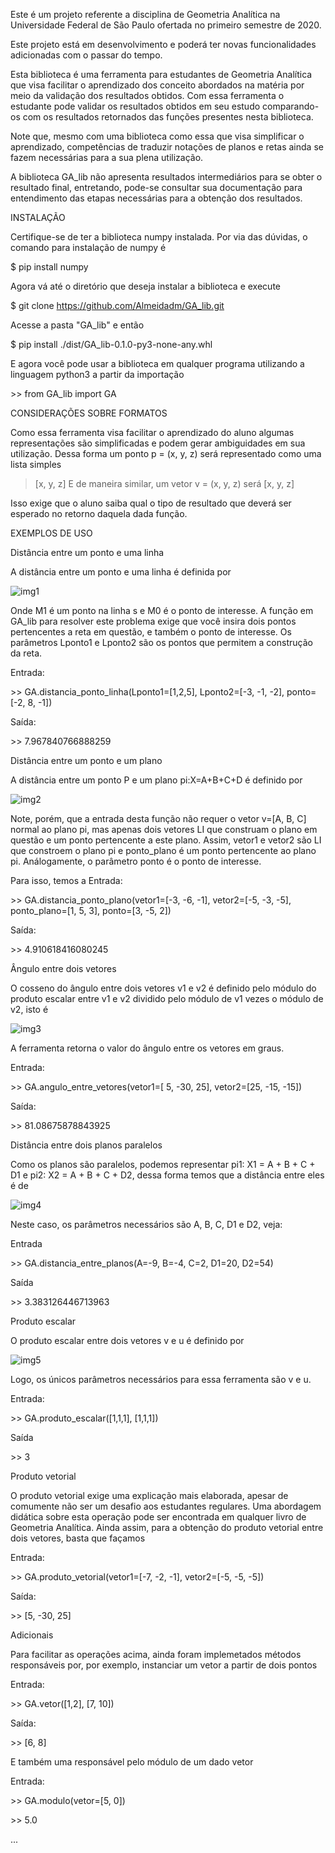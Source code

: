 Este é um projeto referente a disciplina de Geometria Analítica na Universidade Federal de São Paulo ofertada no primeiro semestre de 2020.

Este projeto está em desenvolvimento e poderá ter novas funcionalidades adicionadas com o passar do tempo.

Esta biblioteca é uma ferramenta para estudantes de Geometria Analítica que visa facilitar o aprendizado dos conceito abordados na matéria por meio da validação dos resultados obtidos.
Com essa ferramenta o estudante pode validar os resultados obtidos em seu estudo comparando-os com os resultados retornados das funções presentes nesta biblioteca.

Note que, mesmo com uma biblioteca como essa que visa simplificar o aprendizado, competências de traduzir notações de planos e retas ainda se fazem necessárias para a sua plena utilização.

A biblioteca GA_lib não apresenta resultados intermediários para se obter o resultado final, entretando, pode-se consultar sua documentação para entendimento das etapas necessárias para a obtenção dos resultados.

INSTALAÇÃO

Certifique-se de ter a biblioteca numpy instalada. Por via das dúvidas, o comando para instalação de numpy é

$ pip install numpy

Agora vá até o diretório que deseja instalar a biblioteca e execute

$ git clone https://github.com/Almeidadm/GA_lib.git
 
 Acesse a pasta "GA_lib" e então
 
 $ pip install ./dist/GA_lib-0.1.0-py3-none-any.whl
 
 E agora você pode usar a biblioteca em qualquer programa utilizando a linguagem python3 a partir da importação
 
 \>\> from GA_lib import GA
 
 CONSIDERAÇÕES SOBRE FORMATOS
 
 Como essa ferramenta visa facilitar o aprendizado do aluno algumas representações são simplificadas e podem gerar ambiguidades em sua utilização. 
 Dessa forma um ponto p = (x, y, z) será representado como uma lista simples 
 >[x, y, z]
 E de maneira similar, um vetor v = (x, y, z) será
 >[x, y, z]
 
 Isso exige que o aluno saiba qual o tipo de resultado que deverá ser esperado no retorno daquela dada função.
 
EXEMPLOS DE USO

 Distância entre um ponto e uma linha
 
   A distância entre um ponto e uma linha é definida por
   
   ![img1](https://user-images.githubusercontent.com/47041221/94879427-8d484180-0436-11eb-8648-87ffbb223738.jpg)
 
   Onde M1 é um ponto na linha s e M0 é o ponto de interesse. A função em GA_lib para resolver este problema exige que você insira dois pontos pertencentes a reta em questão, e também o ponto de interesse. Os parâmetros Lponto1 e Lponto2 são os pontos que permitem a construção da reta.
   
   Entrada:
   
   \>\> GA.distancia_ponto_linha(Lponto1=[1,2,5], Lponto2=[-3, -1, -2], ponto=[-2, 8, -1])
   
   Saída:
   
   \>\> 7.967840766888259
   
  Distância entre um ponto e um plano
   
   A distância entre um ponto P e um plano pi:X=A+B+C+D é definido por

   ![img2](https://user-images.githubusercontent.com/47041221/94880006-35123f00-0438-11eb-9b78-61692a09df38.jpg)
   
   Note, porém, que a entrada desta função não requer o vetor v=[A, B, C] normal ao plano pi, mas apenas dois vetores LI que construam o plano em questão e um ponto pertencente a este plano. Assim, vetor1 e vetor2 são LI que constroem o plano pi e ponto_plano é um ponto pertencente ao plano pi. Análogamente, o parâmetro ponto é o ponto de interesse.
   
   Para isso, temos a  Entrada:
   
   \>\> GA.distancia_ponto_plano(vetor1=[-3, -6, -1], vetor2=[-5, -3, -5], ponto_plano=[1, 5, 3], ponto=[3, -5, 2])
   
   Saída:
   
   \>\> 4.910618416080245
    
  Ângulo entre dois vetores 
   
   O cosseno do ângulo entre dois vetores v1 e v2 é definido pelo módulo do produto escalar entre v1 e v2 dividido pelo módulo de v1 vezes o módulo de v2, isto é
   
   ![img3](https://user-images.githubusercontent.com/47041221/94880628-db127900-0439-11eb-8632-a9f4db4bbf2c.jpg)
  
   A ferramenta retorna o valor do ângulo entre os vetores em graus. 

   Entrada:
 
   \>\> GA.angulo_entre_vetores(vetor1=[ 5, -30, 25], vetor2=[25, -15, -15])
   
   Saída:
   
   \>\> 81.08675878843925
   
 Distância entre dois planos paralelos
 
  Como os planos são paralelos, podemos representar pi1: X1 = A + B + C + D1 e pi2: X2 = A + B + C + D2, dessa forma temos que a distância entre eles é de
  
  ![img4](https://user-images.githubusercontent.com/47041221/94880938-d39f9f80-043a-11eb-891c-8a2fd28948fe.jpg)

  Neste caso, os parâmetros necessários são A, B, C, D1 e D2, veja:
  
  Entrada
  
  \>\> GA.distancia_entre_planos(A=-9, B=-4, C=2, D1=20, D2=54)
  
  Saída
  
  \>\> 3.383126446713963
  
 Produto escalar
  
  O produto escalar entre dois vetores v e u é definido por
  
  ![img5](https://user-images.githubusercontent.com/47041221/94881385-b7503280-043b-11eb-8b8e-d8b20a773ec0.jpg)

  Logo, os únicos parâmetros necessários para essa ferramenta são v e u.
  
  Entrada:
  
  \>\> GA.produto_escalar([1,1,1], [1,1,1])
  
  Saída
  
  \>\> 3
  
 Produto vetorial
 
  O produto vetorial exige uma explicação mais elaborada, apesar de comumente não ser um desafio aos estudantes regulares. Uma abordagem didática sobre esta operação pode ser encontrada em qualquer livro de Geometria Analítica. Ainda assim, para a obtenção do produto vetorial entre dois vetores, basta que façamos
  
  Entrada:
  
  \>\> GA.produto_vetorial(vetor1=[-7, -2, -1], vetor2=[-5, -5, -5])
  
  Saída:
  
  \>\> [5, -30,  25]
  
 Adicionais
 
  Para facilitar as operações acima, ainda foram implemetados métodos responsáveis por, por exemplo, instanciar um vetor a partir de dois pontos
  
  Entrada:
  
  \>\> GA.vetor([1,2], [7, 10])
  
  Saída:
  
  \>\> [6, 8]
  
  E também uma responsável pelo módulo de um dado vetor
  
  Entrada:
  
  \>\> GA.modulo(vetor=[5, 0])
  
  \>\> 5.0
 
  ...
